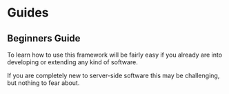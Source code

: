 # Guides

## Beginners Guide

To learn how to use this framework will be fairly easy if you already are into developing or extending any kind of software.

If you are completely new to server-side software this may be challenging, but nothing to fear about.
